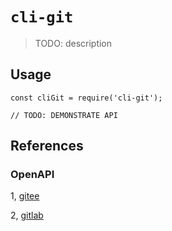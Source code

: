 # `cli-git`

> TODO: description

## Usage

```
const cliGit = require('cli-git');

// TODO: DEMONSTRATE API
```

## References

### OpenAPI

1, [gitee](https://gitee.com/api/v5/swagger#/getV5ReposOwnerRepoStargazers?ex=no)


2, [gitlab](https://docs.gitlab.com/ee/api/index.html)
